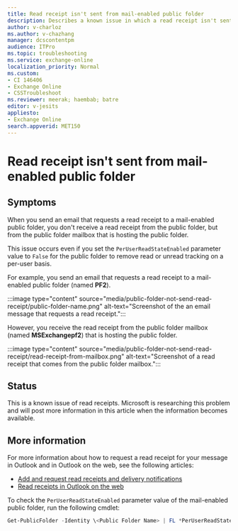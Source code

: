 ```yaml
---
title: Read receipt isn't sent from mail-enabled public folder
description: Describes a known issue in which a read receipt isn't sent from the public folder, but from the public folder mailbox that hosts the public folder.
author: v-charloz
ms.author: v-chazhang
manager: dcscontentpm
audience: ITPro
ms.topic: troubleshooting
ms.service: exchange-online
localization_priority: Normal
ms.custom:
- CI 146406
- Exchange Online
- CSSTroubleshoot
ms.reviewer: meerak; haembab; batre
editor: v-jesits
appliesto: 
- Exchange Online
search.appverid: MET150
---
```


# Read receipt isn't sent from mail-enabled public folder

## Symptoms

When you send an email that requests a read receipt to a mail-enabled public folder, you don't receive a read receipt from the public folder, but from the public folder mailbox that is hosting the public folder.

This issue occurs even if you set the `PerUserReadStateEnabled` parameter value to `False` for the public folder to remove read or unread tracking on a per-user basis.

For example, you send an email that requests a read receipt to a mail-enabled public folder (named **PF2**).

:::image type="content" source="media/public-folder-not-send-read-receipt/public-folder-name.png" alt-text="Screenshot of the an email message that requests a read receipt.":::

However, you receive the read receipt from the public folder mailbox (named **MSExchangepf2**) that is hosting the public folder.

:::image type="content" source="media/public-folder-not-send-read-receipt/read-receipt-from-mailbox.png" alt-text="Screenshot of a read receipt that comes from the public folder mailbox.":::

## Status

This is a known issue of read receipts. Microsoft is researching this problem and will post more information in this article when the information becomes available.

## More information

For more information about how to request a read receipt for your message in Outlook and in Outlook on the web, see the following articles:

- [Add and request read receipts and delivery notifications](https://support.microsoft.com/en-us/office/add-and-request-read-receipts-and-delivery-notifications-a34bf70a-4c2c-4461-b2a1-12e4a7a92141)
- [Read receipts in Outlook on the web](https://support.microsoft.com/en-us/office/read-receipts-in-outlook-on-the-web-e09af74d-3519-45fc-a680-37a538a92157)

To check the `PerUserReadStateEnabled` parameter value of the mail-enabled public folder, run the following cmdlet:

```powershell
Get-PublicFolder -Identity \<Public Folder Name> | FL *PerUserReadStateEnabled*
```
